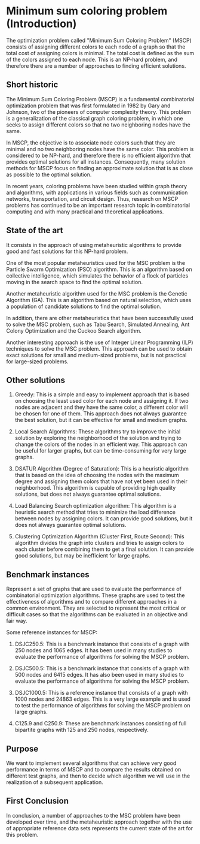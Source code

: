 # Minimum sum coloring problem (Introduction)

The optimization problem called "Minimum Sum Coloring Problem" (MSCP) consists of assigning different colors to each node of a graph so that the total cost of assigning colors is minimal. The total cost is defined as the sum of the colors assigned to each node. This is an NP-hard problem, and therefore there are a number of approaches to finding efficient solutions.

## Short historic

The Minimum Sum Coloring Problem (MSCP) is a fundamental combinatorial optimization problem that was first formulated in 1982 by Gary and Johnson, two of the pioneers of computer complexity theory. This problem is a generalization of the classical graph coloring problem, in which one seeks to assign different colors so that no two neighboring nodes have the same.

In MSCP, the objective is to associate node colors such that they are minimal and no two neighboring nodes have the same color. This problem is considered to be NP-hard, and therefore there is no efficient algorithm that provides optimal solutions for all instances. Consequently, many solution methods for MSCP focus on finding an approximate solution that is as close as possible to the optimal solution.

In recent years, coloring problems have been studied within graph theory and algorithms, with applications in various fields such as communication networks, transportation, and circuit design. Thus, research on MSCP problems has continued to be an important research topic in combinatorial computing and with many practical and theoretical applications.

## State of the art

It consists in the approach of using metaheuristic algorithms to provide good and fast solutions for this NP-hard problem.

One of the most popular metaheuristics used for the MSC problem is the Particle Swarm Optimization (PSO) algorithm. This is an algorithm based on collective intelligence, which simulates the behavior of a flock of particles moving in the search space to find the optimal solution.

Another metaheuristic algorithm used for the MSC problem is the Genetic Algorithm (GA). This is an algorithm based on natural selection, which uses a population of candidate solutions to find the optimal solution.

In addition, there are other metaheuristics that have been successfully used to solve the MSC problem, such as Tabu Search, Simulated Annealing, Ant Colony Optimization and the Cuckoo Search algorithm.

Another interesting approach is the use of Integer Linear Programming (ILP) techniques to solve the MSC problem. This approach can be used to obtain exact solutions for small and medium-sized problems, but is not practical for large-sized problems.

## Other solutions

1. Greedy: This is a simple and easy to implement approach that is based on choosing the least used color for each node and assigning it. If two nodes are adjacent and they have the same color, a different color will be chosen for one of them. This approach does not always guarantee the best solution, but it can be effective for small and medium graphs.

2. Local Search Algorithms: These algorithms try to improve the initial solution by exploring the neighborhood of the solution and trying to change the colors of the nodes in an efficient way. This approach can be useful for larger graphs, but can be time-consuming for very large graphs.

3. DSATUR Algorithm (Degree of Saturation): This is a heuristic algorithm that is based on the idea of choosing the nodes with the maximum degree and assigning them colors that have not yet been used in their neighborhood. This algorithm is capable of providing high quality solutions, but does not always guarantee optimal solutions.

4. Load Balancing Search optimization algorithm: This algorithm is a heuristic search method that tries to minimize the load difference between nodes by assigning colors. It can provide good solutions, but it does not always guarantee optimal solutions.

5. Clustering Optimization Algorithm (Cluster First, Route Second): This algorithm divides the graph into clusters and tries to assign colors to each cluster before combining them to get a final solution. It can provide good solutions, but may be inefficient for large graphs.

## Benchmark instances

Represent a set of graphs that are used to evaluate the performance of combinatorial optimization algorithms. These graphs are used to test the effectiveness of algorithms and to compare different approaches in a common environment. They are selected to represent the most critical or difficult cases so that the algorithms can be evaluated in an objective and fair way.

Some reference instances for MSCP:

1. DSJC250.5: This is a benchmark instance that consists of a graph with 250 nodes and 1065 edges. It has been used in many studies to evaluate the performance of algorithms for solving the MSCP problem.

2. DSJC500.5: This is a benchmark instance that consists of a graph with 500 nodes and 6415 edges. It has also been used in many studies to evaluate the performance of algorithms for solving the MSCP problem.

3. DSJC1000.5: This is a reference instance that consists of a graph with 1000 nodes and 24863 edges. This is a very large example and is used to test the performance of algorithms for solving the MSCP problem on large graphs.

4. C125.9 and C250.9: These are benchmark instances consisting of full bipartite graphs with 125 and 250 nodes, respectively.

## Purpose

We want to implement several algorithms that can achieve very good performance in terms of MSCP and to compare the results obtained on different test graphs, and then to decide which algorithm we will use in the realization of a subsequent application.

## First Conclusion

In conclusion, a number of approaches to the MSC problem have been developed over time, and the metaheuristic approach together with the use of appropriate reference data sets represents the current state of the art for this problem.
